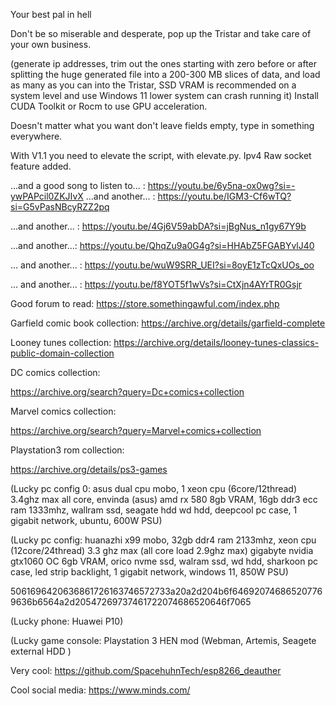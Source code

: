 Your best pal in hell

Don't be so miserable and desperate, pop up the Tristar and take care of your own business.

(generate ip addresses, trim out the ones starting with zero before or after splitting the huge generated file into a 200-300 MB slices of data, and load as many as you can into the Tristar, SSD VRAM is recommended on a system level and use Windows 11 lower system can crash running it) Install CUDA Toolkit or Rocm to use GPU acceleration.

Doesn't matter what you want don't leave fields empty, type in something everywhere.

With V1.1 you need to elevate the script, with elevate.py. Ipv4 Raw socket feature added.

...and a good song to listen to... : https://youtu.be/6y5na-ox0wg?si=-ywPAPcil0ZKJIvX
...and another... : https://youtu.be/IGM3-Cf6wTQ?si=G5vPasNBcyRZZ2pq

...and another... : https://youtu.be/4Gj6V59abDA?si=jBgNus_n1gy67Y9b

...and another...:
https://youtu.be/QhqZu9a0G4g?si=HHAbZ5FGABYvlJ40

... and another... :
https://youtu.be/wuW9SRR_UEI?si=8oyE1zTcQxUOs_oo

... and another... :
https://youtu.be/f8YOT5f1wVs?si=CtXjn4AYrTR0Gsjr

Good forum to read: https://store.somethingawful.com/index.php

Garfield comic book collection:
https://archive.org/details/garfield-complete


Looney tunes collection:
https://archive.org/details/looney-tunes-classics-public-domain-collection

DC comics collection:

https://archive.org/search?query=Dc+comics+collection

Marvel comics collection:

https://archive.org/search?query=Marvel+comics+collection

Playstation3 rom collection:

https://archive.org/details/ps3-games



(Lucky pc config 0: asus dual cpu mobo,  1 xeon cpu (6core/12thread) 3.4ghz max all core,  envinda (asus)  amd rx 580 8gb VRAM, 16gb ddr3 ecc ram 1333mhz,  wallram ssd,  seagate hdd wd hdd, deepcool pc case,  1 gigabit network,  ubuntu,  600W PSU) 

(Lucky pc config: huanazhi x99 mobo, 32gb ddr4 ram 2133mhz,  xeon cpu (12core/24thread) 3.3 ghz max (all core load 2.9ghz max) gigabyte nvidia gtx1060 OC 6gb VRAM,  orico nvme ssd,  walram ssd,  wd hdd,  sharkoon pc case,  led strip backlight, 1 gigabit network,  windows 11, 850W PSU) 


5061696420636861726163746572733a20a2d204b6f646920746865207769636b6564a2d20547269737461722074686520646f7065

(Lucky phone: Huawei P10)

(Lucky game console: Playstation 3 HEN mod (Webman, Artemis,  Seagete external HDD )

Very cool: https://github.com/SpacehuhnTech/esp8266_deauther

Cool social media: 
https://www.minds.com/

